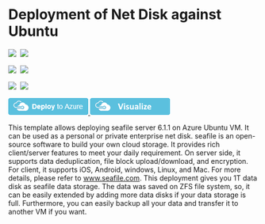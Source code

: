 # Deployment of Net Disk against Ubuntu 

<IMG SRC="https://azurequickstartsservice.blob.core.windows.net/badges/ubuntu-netdisk-setup/PublicLastTestDate.svg" />&nbsp;
<IMG SRC="https://azurequickstartsservice.blob.core.windows.net/badges/ubuntu-netdisk-setup/PublicDeployment.svg" />&nbsp;

<IMG SRC="https://azurequickstartsservice.blob.core.windows.net/badges/ubuntu-netdisk-setup/FairfaxLastTestDate.svg" />&nbsp;
<IMG SRC="https://azurequickstartsservice.blob.core.windows.net/badges/ubuntu-netdisk-setup/FairfaxDeployment.svg" />&nbsp;

<IMG SRC="https://azurequickstartsservice.blob.core.windows.net/badges/ubuntu-netdisk-setup/BestPracticeResult.svg" />&nbsp;
<IMG SRC="https://azurequickstartsservice.blob.core.windows.net/badges/ubuntu-netdisk-setup/CredScanResult.svg" />&nbsp;

<a href="https://portal.azure.com/#create/Microsoft.Template/uri/https%3A%2F%2Fraw.githubusercontent.com%2FAzure%2Fazure-quickstart-templates%2Fmaster%2Fubuntu-netdisk-setup%2Fazuredeploy.json" target="_blank">
    <img src="https://raw.githubusercontent.com/Azure/azure-quickstart-templates/master/1-CONTRIBUTION-GUIDE/images/deploytoazure.png"/>
</a>
<a href="http://armviz.io/#/?load=https%3A%2F%2Fraw.githubusercontent.com%2FAzure%2Fazure-quickstart-templates%2Fmaster%2Fubuntu-netdisk-setup%2Fazuredeploy.json" target="_blank">
    <img src="https://raw.githubusercontent.com/Azure/azure-quickstart-templates/master/1-CONTRIBUTION-GUIDE/images/visualizebutton.png"/>
</a>


This template allows deploying seafile server 6.1.1 on Azure Ubuntu VM. It can be used as a personal or private enterprise net disk. seafile is an open-source software to build your own cloud storage. It provides rich client/server features to meet your daily requirement. On server side, it supports data deduplication, file block upload/download, and encryption. For client, it supports iOS, Android, windows, Linux, and Mac. For more details, please refer to www.seafile.com. This deployment gives you 1T data disk as seafile data storage. The data was saved on ZFS file system, so, it can be easily extended by adding more data disks if your data storage is full. Furthermore, you can easily backup all your data and transfer it to another VM if you want.

